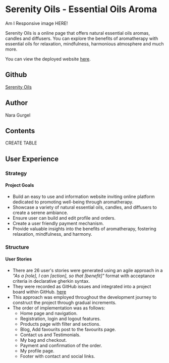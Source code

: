 # Serenity Oils - Essential Oils Aroma
Am I Responsive image HERE!

Serenity Oils is a online page that offers natural essential oils aromas, candles and diffusers. You can explore the benefits of aromatherapy with essential oils for relaxation, mindfulness, harmonious atmosphere and much more. 

You can view the deployed website [here](https://serenity-oils-3beb26e98281.herokuapp.com/).

## Github
[Serenity Oils](https://github.com/naragurgel/serenity_oils_aroma)
## Author
Nara Gurgel

## Contents
CREATE TABLE

## User Experience

### Strategy
#### Project Goals
* Build an easy to use and information website inviting online platform dedicated to promoting well-being through aromatherapy.
* Showcase a variety of natural essential oils, candles, and diffusers to create a serene ambiance.
* Ensure user can build and edit profile and orders.
* Create a user friendly payment mechanism.
* Provide valuable insights into the benefits of aromatherapy, fostering relaxation, mindfulness, and harmony.

### Structure
#### User Stories
- There are 26 user's stories were generated using an agile approach in a *"As a [role], I can [action], so that [benefit]"* format with acceptance criteria in declarative gherkin syntax.
- They were recorded as GitHub issues and integrated into a project board within GitHub. [here](https://github.com/users/naragurgel/projects/7) 
- This approach was employed throughout the development journey to construct the project through gradual increments.
- The order of implementation was as follows:
    - Home page and navigation.
    - Registration, login and logout features.
    - Products page with filter and sections.
    - Blog, Add favourits post to the favourits page.
    - Contact us and Testimonials.  
    - My bag and checkout.
    - Payment and confirmation of the order.
    - My profile page.
    - Footer with contact and social links.

